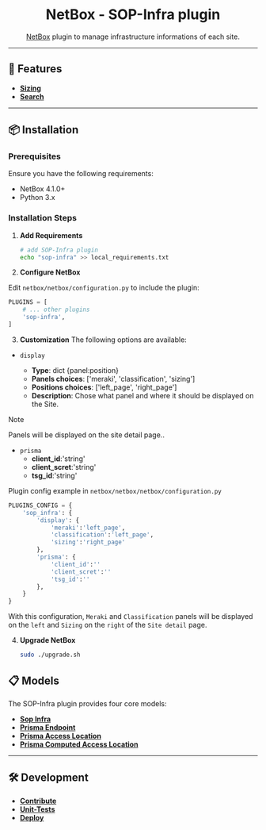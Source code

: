 <h1 align="center">
    NetBox - SOP-Infra plugin<br>
</h1>
<p align="center">
    <a href="https://github.com/netbox-community/netbox">NetBox</a> plugin to manage infrastructure informations of each site.
</p>

---

## 🚀 Features

- [**Sizing**](/docs/features/sizing.md)
- [**Search**](/docs/features/search.md)

---

## 📦 Installation

### Prerequisites

Ensure you have the following requirements:

- NetBox 4.1.0+
- Python 3.x

### Installation Steps

1. **Add Requirements**

   ```bash
   # add SOP-Infra plugin
   echo "sop-infra" >> local_requirements.txt
   ```

2. **Configure NetBox**

Edit `netbox/netbox/configuration.py` to include the plugin:

```python
PLUGINS = [
    # ... other plugins
    'sop-infra',
]
```

3. **Customization**
   The following options are available:

- `display`

  - **Type**: dict {panel:position}
  - **Panels choices**: ['meraki', 'classification', 'sizing']
  - **Positions choices**: ['left_page', 'right_page']
  - **Description**: Chose what panel and where it should be displayed on the Site.

> [!NOTE]
> Panels will be displayed on the site detail page..

- `prisma`
  - **client_id**:'string'
  - **client_scret**:'string'
  - **tsg_id**:'string'

Plugin config example in `netbox/netbox/netbox/configuration.py`

```python
PLUGINS_CONFIG = {
    'sop_infra': {
        'display': {
            'meraki':'left_page',
            'classification':'left_page',
            'sizing':'right_page'
        },
        'prisma': {
            'client_id':''
            'client_scret':''
            'tsg_id':''
        },
    }
}
```

With this configuration, `Meraki` and `Classification` panels will be displayed on the `left` and `Sizing` on the `right` of the `Site detail` page.

4. **Upgrade NetBox**

   ```bash
   sudo ./upgrade.sh
   ```

## 📋 Models

The SOP-Infra plugin provides four core models:

- [**Sop Infra**](/docs/models/sop-infra.md)
- [**Prisma Endpoint**](/docs/models/prisma-endpoint.md)
- [**Prisma Access Location**](/docs/models/prisma-access-location.md)
- [**Prisma Computed Access Location**](/docs/models/prisma-computed-access-location.md)

---

## 🛠️ Development

- [**Contribute**](/docs/development/contribute.md)
- [**Unit-Tests**](/docs/development/unit-test.md)
- [**Deploy**](/docs/development/deploy.md)
